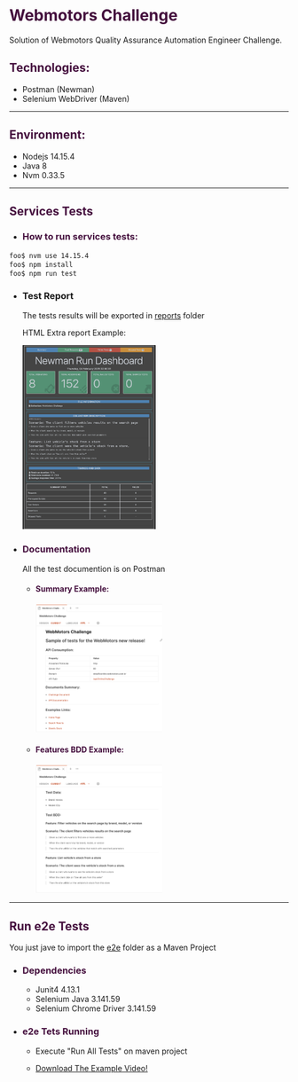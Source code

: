 <h1 style="color:#45103e"> Webmotors Challenge</h1>

Solution of Webmotors Quality Assurance Automation Engineer Challenge.

<h2 style="color:#45103e">Technologies:</h2>

- Postman (Newman)
- Selenium WebDriver (Maven)

---

<h2 style="color:#45103e">Environment:</h2>

- Nodejs 14.15.4
- Java 8
- Nvm 0.33.5

---

<h2 style="color:#45103e">Services Tests</h2>

- <h3 style="color:#45103e">How to run services tests:</h3>

```shell
foo$ nvm use 14.15.4
foo$ npm install
foo$ npm run test
```

- <h3 style="color:dark-purple">Test Report</h3>

  The tests results will be exported in [reports](https://github.com/DiogoJunqueiraGeraldo/WebMotorsChallenge/tree/master/api/reports) folder

  HTML Extra report Example:

   <img src="https://raw.githubusercontent.com/DiogoJunqueiraGeraldo/WebMotorsChallenge/master/screenshots/report-html-extra.png" width="50%" />

- <h3 style="color:#45103e">Documentation</h3>

  All the test documention is on Postman

  - <h4 style="color:#45103e">Summary Example:</h4>

       <img src="https://raw.githubusercontent.com/DiogoJunqueiraGeraldo/WebMotorsChallenge/master/screenshots/postman-documentation1.png" width="50%" />

  - <h4 style="color:#45103e">Features BDD Example:</h4>

    <img src="https://raw.githubusercontent.com/DiogoJunqueiraGeraldo/WebMotorsChallenge/master/screenshots/postman-documentation2.png" width="50%" />

---

<h2 style="color:#45103e">Run e2e Tests</h2>

You just jave to import the [e2e](https://github.com/DiogoJunqueiraGeraldo/WebMotorsChallenge/tree/master/e2e) folder as a Maven Project

- <h3 style="color:#45103e">Dependencies</h3>

  - Junit4 4.13.1
  - Selenium Java 3.141.59
  - Selenium Chrome Driver 3.141.59

- <h3 style="color:#45103e">e2e Tets Running</h3>

  - Execute "Run All Tests" on maven project

  - [Download The Example Video!](https://github.com/DiogoJunqueiraGeraldo/WebMotorsChallenge/raw/master/screenshots/e2e.testvideo.mov)
